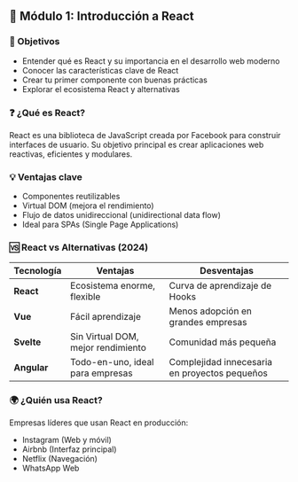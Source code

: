 <a name="modulo-1-introducción-a-React"></a>
## 📘 Módulo 1: Introducción a React

### 🎯 Objetivos

- Entender qué es React y su importancia en el desarrollo web moderno
- Conocer las características clave de React
- Crear tu primer componente con buenas prácticas
- Explorar el ecosistema React y alternativas

### ❓ ¿Qué es React?

React es una biblioteca de JavaScript creada por Facebook para construir interfaces de usuario. Su objetivo principal es crear aplicaciones web reactivas, eficientes y modulares.

### 💡 Ventajas clave

- Componentes reutilizables
- Virtual DOM (mejora el rendimiento)
- Flujo de datos unidireccional (unidirectional data flow)
- Ideal para SPAs (Single Page Applications)

### 🆚 React vs Alternativas (2024)

| Tecnología | Ventajas                          | Desventajas                     |
|------------|-----------------------------------|---------------------------------|
| **React**  | Ecosistema enorme, flexible       | Curva de aprendizaje de Hooks   |
| **Vue**    | Fácil aprendizaje                 | Menos adopción en grandes empresas |
| **Svelte** | Sin Virtual DOM, mejor rendimiento| Comunidad más pequeña           |
| **Angular**| Todo-en-uno, ideal para empresas  | Complejidad innecesaria en proyectos pequeños |

### 🌍 ¿Quién usa React?

Empresas líderes que usan React en producción:
- Instagram (Web y móvil)
- Airbnb (Interfaz principal)
- Netflix (Navegación)
- WhatsApp Web



